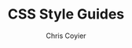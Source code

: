 ---
title: CSS Style Guides
link: http://css-tricks.com/css-style-guides/
author: Chris Coyier
site: http://css-tricks.com/
---